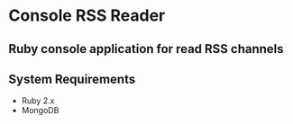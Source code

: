 # Console RSS Reader

## Ruby console application for read RSS channels

## System Requirements
  * Ruby 2.x
  * MongoDB